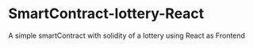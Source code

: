 # SmartContract-lottery-React
A simple smartContract with solidity of a lottery using React as Frontend
